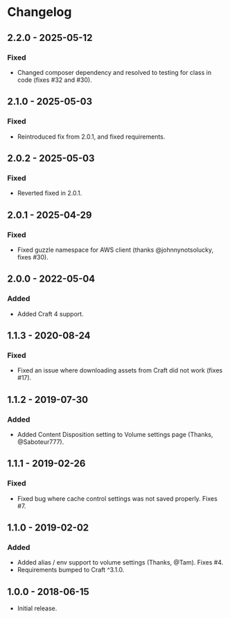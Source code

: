 # Changelog

## 2.2.0 - 2025-05-12
### Fixed
- Changed composer dependency and resolved to testing for class in code (fixes #32 and #30).

## 2.1.0 - 2025-05-03
### Fixed
- Reintroduced fix from 2.0.1, and fixed requirements.

## 2.0.2 - 2025-05-03
### Fixed
- Reverted fixed in 2.0.1.

## 2.0.1 - 2025-04-29
### Fixed
- Fixed guzzle namespace for AWS client (thanks @johnnynotsolucky, fixes #30).

## 2.0.0 - 2022-05-04
### Added
- Added Craft 4 support.

## 1.1.3 - 2020-08-24
### Fixed
- Fixed an issue where downloading assets from Craft did not work (fixes #17).

## 1.1.2 - 2019-07-30
### Added
- Added Content Disposition setting to Volume settings page (Thanks, @Saboteur777).

## 1.1.1 - 2019-02-26
### Fixed
- Fixed bug where cache control settings was not saved properly. Fixes #7.

## 1.1.0 - 2019-02-02
### Added
- Added alias / env support to volume settings (Thanks, @Tam). Fixes #4.
- Requirements bumped to Craft ^3.1.0.   

## 1.0.0 - 2018-06-15
- Initial release.  
